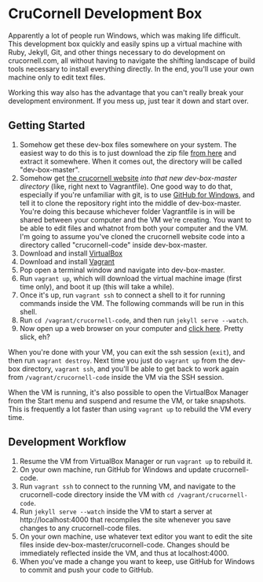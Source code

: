 CruCornell Development Box
==========================

Apparently a lot of people run Windows, which was making life difficult.  This
development box quickly and easily spins up a virtual machine with Ruby,
Jekyll, Git, and other things necessary to do development on crucornell.com,
all without having to navigate the shifting landscape of build tools necessary
to install everything directly. In the end, you'll use your own machine only to
edit text files.

Working this way also has the advantage that you can't really break your
development environment. If you mess up, just tear it down and start over.

Getting Started
---------------

1. Somehow get these dev-box files somewhere on your system. The easiest way to
   do this is to just download the zip file [from
   here](https://github.com/crucornell/dev-box/archive/master.zip) and extract
   it somewhere. When it comes out, the directory will be called
   "dev-box-master".
2. Somehow get [the crucornell
   website](https://github.com/crucornell/crucornell.github.com) _into that new
   dev-box-master directory_ (like, right next to Vagrantfile).  One good way
   to do that, especially if you're unfamiliar with git, is to use [GitHub for
   Windows](http://windows.github.com/), and tell it to clone the repository
   right into the middle of dev-box-master.  You're doing this because
   whichever folder Vagrantfile is in will be shared between your computer and
   the VM we're creating. You want to be able to edit files and whatnot from
   both your computer and the VM. I'm going to assume you've cloned the
   crucornell website code into a directory called "crucornell-code" inside
   dev-box-master.
3. Download and install [VirtualBox](http://www.virtualbox.org/wiki/Downloads)
4. Download and install [Vagrant](http://downloads.vagrantup.com)
5. Pop open a terminal window and navigate into dev-box-master.
6. Run `vagrant up`, which will download the virtual machine image (first time
   only), and boot it up (this will take a while).
7. Once it's up, run `vagrant ssh` to connect a shell to it for running
   commands inside the VM. The following commands will be run in this shell.
8. Run `cd /vagrant/crucornell-code`, and then run `jekyll serve --watch`.
9. Now open up a web browser on your computer and [click
   here](http://localhost:4000).  Pretty slick, eh?

When you're done with your VM, you can exit the ssh session (`exit`), and then
run `vagrant destroy`. Next time you just do `vagrant up` from the dev-box
directory, `vagrant ssh`, and you'll be able to get back to work again from
`/vagrant/crucornell-code` inside the VM via the SSH session.

When the VM is running, it's also possible to open the VirtualBox Manager from
the Start menu and suspend and resume the VM, or take snapshots. This is
frequently a lot faster than using `vagrant up` to rebuild the VM every time.

Development Workflow
--------------------

1. Resume the VM from VirtualBox Manager or run `vagrant up` to rebuild it.
2. On your own machine, run GitHub for Windows and update crucornell-code.
3. Run `vagrant ssh` to connect to the running VM, and navigate to the
   crucornell-code directory inside the VM with `cd /vagrant/crucornell-code`.
4. Run `jekyll serve --watch` inside the VM to start a server at
   http://localhost:4000 that recompiles the site whenever you save changes to
   any crucornell-code files.
5. On your own machine, use whatever text editor you want to edit the site
   files inside dev-box-master/crucornell-code. Changes should be immediately
   reflected inside the VM, and thus at localhost:4000.
6. When you've made a change you want to keep, use GitHub for Windows to commit
   and push your code to GitHub.
